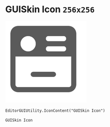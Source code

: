 # GUISkin Icon `256x256`
<img src="/img/GUISkin%20Icon.png" width=256 height=256>

``` CSharp
EditorGUIUtility.IconContent("GUISkin Icon")
```
```
GUISkin Icon
```
